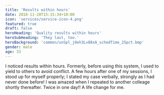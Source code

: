 ```yaml
---
title: 'Results within hours'
date: 2018-11-28T15:15:34+10:00
icon: 'services/service-icon-4.png'
featured: true
draft: false
heroHeading: 'Quality results within hours'
heroSubHeading: 'They last, too.'
heroBackground: 'common/unSpl_jOeh3Lv88xA_schedTime_25pct.bmp'
gender: male
age: 33
---
```


I noticed results within hours. Formerly, before using this system, I used to yield to others to avoid conflict. A few hours after one of my sessions, I stood up for myself properly; I stated my case verbally, strongly as I had never done before! I was amazed when I repeated to another colleage shortly thereafter. Twice in one day!! A life change for me.
